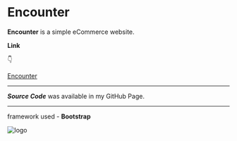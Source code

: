 # Encounter

**Encounter** is a simple eCommerce website.

**Link**

👇  

[Encounter](https://denex-a-poulose.github.io/Encounter/)

---

***Source Code*** was available in my  GitHub Page.

---

framework used - **Bootstrap**    

![logo](Logo.png)






















